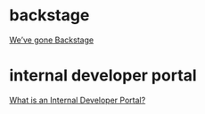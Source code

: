 # backstage

[We’ve gone Backstage](https://medium.com/john-lewis-software-engineering/weve-gone-backstage-this-is-how-we-use-it-on-our-digital-platform-b299cd4acb2)

# internal developer portal

[What is an Internal Developer Portal?](https://medium.com/@rphilogene/what-is-an-internal-developer-portal-6bcbe2481300)